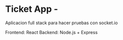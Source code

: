 # Ticket App -

Aplicacion full stack para hacer pruebas con socket.io

Frontend: React
Backend: Node.js + Express